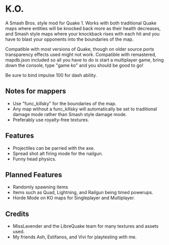 # K.O.
A Smash Bros. style mod for Quake 1. Works with both traditional Quake maps where entities will be knocked back more as their health decreases, and Smash style maps where your knockback rises with each hit and you have to blast your opponents into the boundaries of the map.

Compatible with most versions of Quake, though on older source ports transparency effects used might not work. Compatible with remastered, mapdb.json included so all you have to do is start a multiplayer game, bring down the console, type "game ko" and you should be good to go!

Be sure to bind impulse 100 for dash ability.

Notes for mappers
-
- Use "func_killsky" for the boundaries of the map. 
- Any map without a func_killsky will automatically be set to traditional damage mode rather than Smash style damage mode.
- Preferably use royalty-free textures.

Features
-
- Projectiles can be parried with the axe.
- Spread shot alt firing mode for the nailgun.
- Funny head physics.

Planned Features
-
- Randomly spawning items
- Items such as Quad, Lightning, and Railgun being timed powerups.
- Horde Mode on KO maps for Singleplayer and Multiplayer.

Credits
-
- MissLavender and the LibreQuake team for many textures and assets used.
- My friends Ash, Estifanos, and Vivi for playtesting with me.
